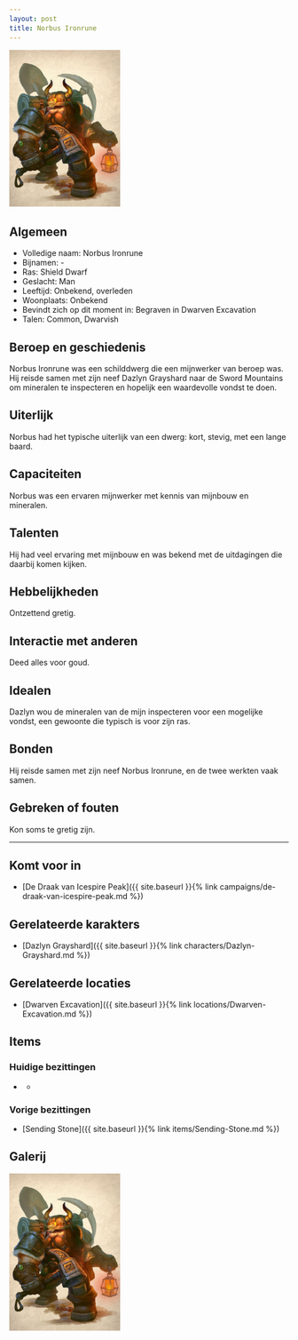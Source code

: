 ```yaml
---
layout: post
title: Norbus Ironrune
---
```


<img src="../images/Norbus Ironrune.jpeg" alt="Norbus Ironrune" width=200>

## Algemeen
* Volledige naam: Norbus Ironrune
* Bijnamen: -
* Ras: Shield Dwarf
* Geslacht: Man
* Leeftijd: Onbekend, overleden
* Woonplaats: Onbekend
* Bevindt zich op dit moment in: Begraven in Dwarven Excavation
* Talen: Common, Dwarvish

## Beroep en geschiedenis
Norbus Ironrune was een schilddwerg die een mijnwerker van beroep was. Hij reisde samen met zijn neef Dazlyn Grayshard naar de Sword Mountains om mineralen te inspecteren en hopelijk een waardevolle vondst te doen.

## Uiterlijk
Norbus had het typische uiterlijk van een dwerg: kort, stevig, met een lange baard.

## Capaciteiten
Norbus was een ervaren mijnwerker met kennis van mijnbouw en mineralen.

## Talenten
Hij had veel ervaring met mijnbouw en was bekend met de uitdagingen die daarbij komen kijken.

## Hebbelijkheden
Ontzettend gretig.

## Interactie met anderen
Deed alles voor goud.

## Idealen
Dazlyn wou de mineralen van de mijn inspecteren voor een mogelijke vondst, een gewoonte die typisch is voor zijn ras.

## Bonden
Hij reisde samen met zijn neef Norbus Ironrune, en de twee werkten vaak samen.

## Gebreken of fouten
Kon soms te gretig zijn.

---

## Komt voor in
* [De Draak van Icespire Peak]({{ site.baseurl }}{% link campaigns/de-draak-van-icespire-peak.md %})

## Gerelateerde karakters
* [Dazlyn Grayshard]({{ site.baseurl }}{% link characters/Dazlyn-Grayshard.md %})

## Gerelateerde locaties
* [Dwarven Excavation]({{ site.baseurl }}{% link locations/Dwarven-Excavation.md %})

## Items

### Huidige bezittingen
* -

### Vorige bezittingen
* [Sending Stone]({{ site.baseurl }}{% link items/Sending-Stone.md %})

## Galerij
<img src="../images/Norbus Ironrune.jpeg" alt="Norbus Ironrune" width=200>
